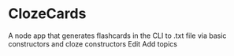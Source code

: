 # ClozeCards

A node app that generates flashcards in the CLI to .txt file via basic constructors and cloze constructors Edit
Add topics
